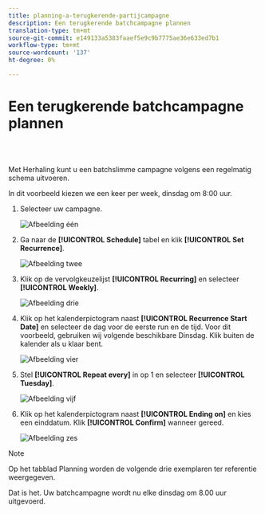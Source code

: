 ```yaml
---
title: planning-a-terugkerende-partijcampagne
description: Een terugkerende batchcampagne plannen
translation-type: tm+mt
source-git-commit: e149133a5383faaef5e9c9b7775ae36e633ed7b1
workflow-type: tm+mt
source-wordcount: '137'
ht-degree: 0%

---
```



# Een terugkerende batchcampagne plannen

<br> 

Met Herhaling kunt u een batchslimme campagne volgens een regelmatig schema uitvoeren.

In dit voorbeeld kiezen we een keer per week, dinsdag om 8:00 uur.

1. Selecteer uw campagne.

   ![Afbeelding één](/help/sky/assets/smart-campaigns/schedule-a-recurring-batch-campaign/schedule-a-recurring-batch-campaign-1.png)

1. Ga naar de **[!UICONTROL Schedule]** tabel en klik **[!UICONTROL Set Recurrence]**.

   ![Afbeelding twee](/help/sky/assets/smart-campaigns/schedule-a-recurring-batch-campaign/schedule-a-recurring-batch-campaign-2.png)

1. Klik op de vervolgkeuzelijst **[!UICONTROL Recurring]** en selecteer **[!UICONTROL Weekly]**.

   ![Afbeelding drie](/help/sky/assets/smart-campaigns/schedule-a-recurring-batch-campaign/schedule-a-recurring-batch-campaign-3.png)

1. Klik op het kalenderpictogram naast **[!UICONTROL Recurrence Start Date]** en selecteer de dag voor de eerste run en de tijd. Voor dit voorbeeld, gebruiken wij volgende beschikbare Dinsdag. Klik buiten de kalender als u klaar bent.

   ![Afbeelding vier](/help/sky/assets/smart-campaigns/schedule-a-recurring-batch-campaign/schedule-a-recurring-batch-campaign-4.png)

1. Stel **[!UICONTROL Repeat every]** in op 1 en selecteer **[!UICONTROL Tuesday]**.

   ![Afbeelding vijf](/help/sky/assets/smart-campaigns/schedule-a-recurring-batch-campaign/schedule-a-recurring-batch-campaign-5.png)

1. Klik op het kalenderpictogram naast **[!UICONTROL Ending on]** en kies een einddatum. Klik **[!UICONTROL Confirm]** wanneer gereed.

   ![Afbeelding zes](/help/sky/assets/smart-campaigns/schedule-a-recurring-batch-campaign/schedule-a-recurring-batch-campaign-6.png)

>[!NOTE]
>
>Op het tabblad Planning worden de volgende drie exemplaren ter referentie weergegeven.

Dat is het. Uw batchcampagne wordt nu elke dinsdag om 8.00 uur uitgevoerd.
